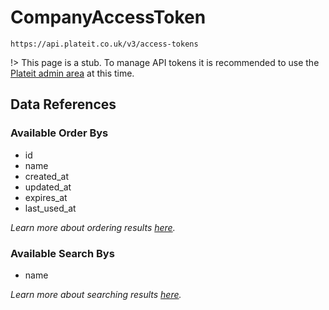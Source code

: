 # CompanyAccessToken

`https://api.plateit.co.uk/v3/access-tokens`

!> This page is a stub. To manage API tokens it is recommended to use the [Plateit admin area](https://admin.plateit.co.uk) at this time.

## Data References

### Available Order Bys

* id
* name
* created_at
* updated_at
* expires_at
* last_used_at

*Learn more about ordering results [here](fundamentals/conventions.md#ordering-results).*

### Available Search Bys

* name

*Learn more about searching results [here](fundamentals/conventions.md#searching).*